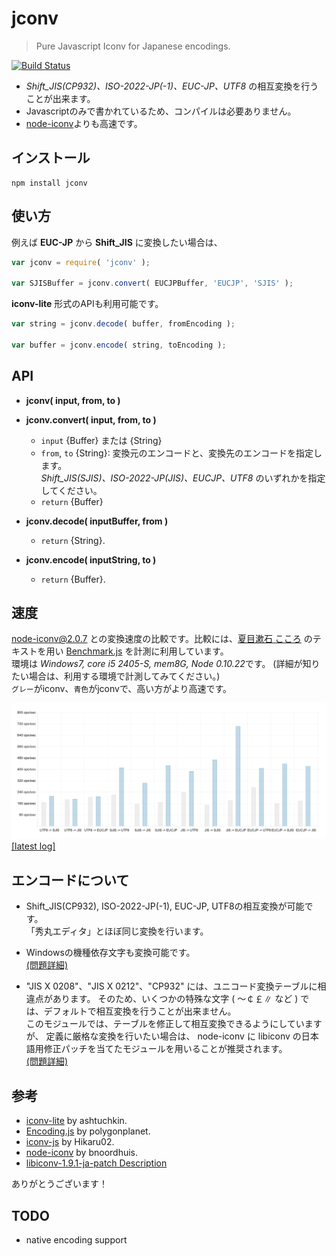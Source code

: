 jconv
====================

> Pure Javascript Iconv for Japanese encodings.

[![Build Status](https://secure.travis-ci.org/narirou/jconv.png?branch=master)](https://travis-ci.org/narirou/jconv)

 * *Shift_JIS(CP932)、ISO-2022-JP(-1)、EUC-JP、UTF8* の相互変換を行うことが出来ます。
 * Javascriptのみで書かれているため、コンパイルは必要ありません。
 * [node-iconv](https://github.com/bnoordhuis/node-iconv)よりも高速です。

## インストール
```
npm install jconv
```

## 使い方
例えば **EUC-JP** から **Shift_JIS** に変換したい場合は、

```javascript
var jconv = require( 'jconv' );

var SJISBuffer = jconv.convert( EUCJPBuffer, 'EUCJP', 'SJIS' );
```

**iconv-lite** 形式のAPIも利用可能です。

```javascript
var string = jconv.decode( buffer, fromEncoding );

var buffer = jconv.encode( string, toEncoding );
```

## API
* **jconv( input, from, to )**  
* **jconv.convert( input, from, to )**  
    * `input` {Buffer} または {String}  
    * `from`, `to` {String}: 変換元のエンコードと、変換先のエンコードを指定します。  
    *Shift_JIS(SJIS)、ISO-2022-JP(JIS)、EUCJP、UTF8* のいずれかを指定してください。  
    * `return` {Buffer}  

* **jconv.decode( inputBuffer, from )**  
    * `return` {String}.  

* **jconv.encode( inputString, to )**  
    * `return` {Buffer}.  

## 速度
node-iconv@2.0.7 との変換速度の比較です。比較には、[夏目漱石 こころ](http://www.aozora.gr.jp/cards/000148/files/773_14560.html)
のテキストを用い [Benchmark.js](https://github.com/bestiejs/benchmark.js) を計測に利用しています。  
環境は *Windows7, core i5 2405-S, mem8G, Node 0.10.22*です。 (詳細が知りたい場合は、利用する環境で計測してみてください。)  
`グレー`がiconv、`青色`がjconvで、高い方がより高速です。  

![jconv - encoding speed test chart](./test/chart/speedLog.png)
[[latest log]](./test/chart/speedLog.txt)  
<!-- https://raw.github.com/narirou/jconv/master/ -->

## エンコードについて
 * Shift_JIS(CP932), ISO-2022-JP(-1), EUC-JP, UTF8の相互変換が可能です。  
   「秀丸エディタ」とほぼ同じ変換を行います。  

 * Windowsの機種依存文字も変換可能です。  
[(問題詳細)](http://support.microsoft.com/default.aspx?scid=kb;ja;JP170559)  

 * "JIS X 0208"、"JIS X 0212"、"CP932" には、ユニコード変換テーブルに相違点があります。
  そのため、いくつかの特殊な文字 ( ～￠￡∥ など ) では、デフォルトで相互変換を行うことが出来ません。  
 このモジュールでは、テーブルを修正して相互変換できるようにしていますが、
 定義に厳格な変換を行いたい場合は、 node-iconv に libiconv の日本語用修正パッチを当てたモジュールを用いることが推奨されます。  
[(問題詳細)](http://www8.plala.or.jp/tkubota1/unicode-symbols-map2.html)  

## 参考
 * [iconv-lite](https://github.com/ashtuchkin/iconv-lite) by ashtuchkin.
 * [Encoding.js](https://github.com/polygonplanet/Unzipper.js) by polygonplanet.
 * [iconv-js](https://github.com/Hikaru02/iconv-js) by Hikaru02.
 * [node-iconv](https://github.com/bnoordhuis/node-iconv) by bnoordhuis.
 * [libiconv-1.9.1-ja-patch Description](http://www2d.biglobe.ne.jp/~msyk/software/libiconv-1.9.1-patch.html)

ありがとうございます！

## TODO
 * native encoding support
